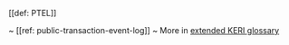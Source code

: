 [[def: PTEL]]

~ [[ref: public-transaction-event-log]]
~ More in <a href="https://weboftrust.github.io/WOT-terms/docs/glossary/PTEL">extended KERI glossary</a>
